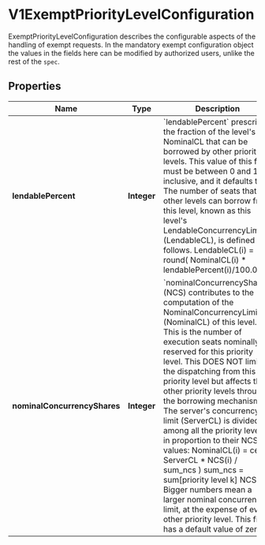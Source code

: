 

# V1ExemptPriorityLevelConfiguration

ExemptPriorityLevelConfiguration describes the configurable aspects of the handling of exempt requests. In the mandatory exempt configuration object the values in the fields here can be modified by authorized users, unlike the rest of the `spec`.
## Properties

Name | Type | Description | Notes
------------ | ------------- | ------------- | -------------
**lendablePercent** | **Integer** | &#x60;lendablePercent&#x60; prescribes the fraction of the level&#39;s NominalCL that can be borrowed by other priority levels.  This value of this field must be between 0 and 100, inclusive, and it defaults to 0. The number of seats that other levels can borrow from this level, known as this level&#39;s LendableConcurrencyLimit (LendableCL), is defined as follows.  LendableCL(i) &#x3D; round( NominalCL(i) * lendablePercent(i)/100.0 ) |  [optional]
**nominalConcurrencyShares** | **Integer** | &#x60;nominalConcurrencyShares&#x60; (NCS) contributes to the computation of the NominalConcurrencyLimit (NominalCL) of this level. This is the number of execution seats nominally reserved for this priority level. This DOES NOT limit the dispatching from this priority level but affects the other priority levels through the borrowing mechanism. The server&#39;s concurrency limit (ServerCL) is divided among all the priority levels in proportion to their NCS values:  NominalCL(i)  &#x3D; ceil( ServerCL * NCS(i) / sum_ncs ) sum_ncs &#x3D; sum[priority level k] NCS(k)  Bigger numbers mean a larger nominal concurrency limit, at the expense of every other priority level. This field has a default value of zero. |  [optional]



